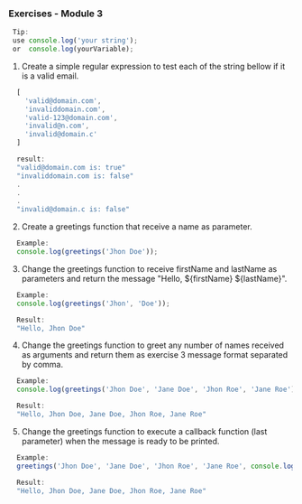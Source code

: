 ### Exercises - Module 3 ###

```javascript
 Tip: 
 use console.log('your string');
 or  console.log(yourVariable);
```

1. Create a simple regular expression to test each of the string bellow if it is a valid email.
```javascript
  [
    'valid@domain.com',
    'invaliddomain.com',
    'valid-123@domain.com',
    'invalid@n.com',
    'invalid@domain.c'
  ]

  result: 
  "valid@domain.com is: true"
  "invaliddomain.com is: false"
  .
  .
  .
  "invalid@domain.c is: false"
```
2. Create a greetings function that receive a name as parameter.
```javascript
  Example:
  console.log(greetings('Jhon Doe'));
````
3. Change the greetings function to receive firstName and lastName as parameters and return the message "Hello, ${firstName} ${lastName}".
```javascript
  Example:
  console.log(greetings('Jhon', 'Doe'));

  Result:
  "Hello, Jhon Doe"
````
4. Change the greetings function to greet any number of names received as arguments and return them as exercise 3 message format separated by comma.
```javascript
  Example:
  console.log(greetings('Jhon Doe', 'Jane Doe', 'Jhon Roe', 'Jane Roe'));

  Result:
  "Hello, Jhon Doe, Jane Doe, Jhon Roe, Jane Roe"
````
5. Change the greetings function to execute a callback function (last parameter) when the message is ready to be printed.
```javascript
  Example:
  greetings('Jhon Doe', 'Jane Doe', 'Jhon Roe', 'Jane Roe', console.log);

  Result:
  "Hello, Jhon Doe, Jane Doe, Jhon Roe, Jane Roe"
````
